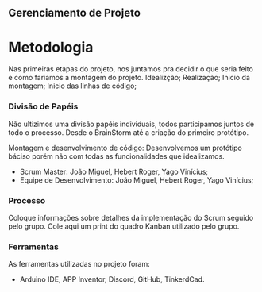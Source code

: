 ## Gerenciamento de Projeto


# Metodologia

Nas primeiras etapas do projeto, nos juntamos pra decidir o que seria feito e como fariamos a montagem do projeto.
Idealizção;
Realização;
Inicio da montagem;
Inicio das linhas de código;

### Divisão de Papéis

Não ultizimos uma divisão papéis individuais, todos participamos juntos de todo o processo. Desde o BrainStorm até a criação do primeiro protótipo.

Montagem e desenvolvimento de código: Desenvolvemos um protótipo báciso porém não com todas as funcionalidades que idealizamos.
- Scrum Master: João Miguel, Hebert Roger, Yago Vinícius;
- Equipe de Desenvolvimento:  João Miguel, Hebert Roger, Yago Vinícius;

### Processo

Coloque  informações sobre detalhes da implementação do Scrum seguido pelo grupo. Cole aqui um print do quadro Kanban utilizado pelo grupo.
 

### Ferramentas

As ferramentas utilizadas no projeto foram:

-  Arduino IDE, APP Inventor, Discord, GitHub, TinkerdCad.
